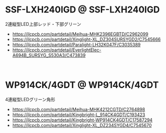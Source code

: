 
# SSF-LXH240IGD @ SSF-LXH240IGD

2連縦型LED上部レッド・下部グリーン

 - https://jlcpcb.com/partdetail/Meihua-MHK2396EGBTD/C2962099
 - https://jlcpcb.com/partdetail/Xinglight-XL_DZ304SURSYGD2/C7545666
 - https://jlcpcb.com/partdetail/Paralight-LH32K047F/C3035389
 - https://jlcpcb.com/partdetail/EverlightElec-A694B_SURSYG_S530A3/C473839



<br>

# WP914CK/4GDT @ WP914CK/4GDT

4連縦型LEDグリーン角形

 - https://jlcpcb.com/partdetail/Meihua-MHK4212CGTD/C2764898
 - https://jlcpcb.com/partdetail/Kingbright-L_914CK4GDT/C193423
 - https://jlcpcb.com/partdetail/Kingbright-WP914CK4GDT/C17587294
 - https://jlcpcb.com/partdetail/Xinglight-XL_DZ234SYGD4/C7545670







